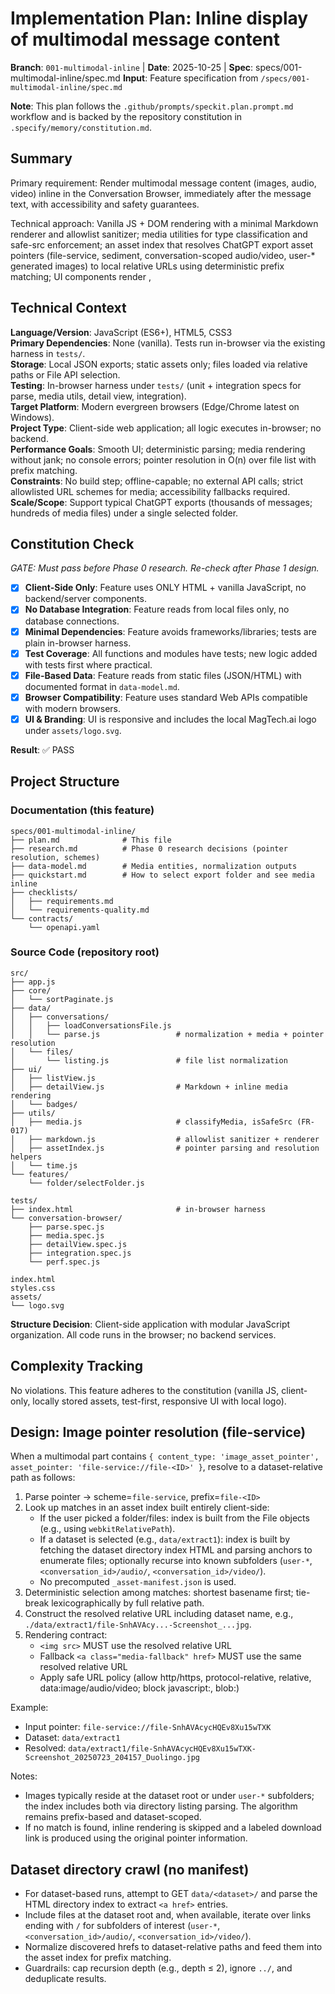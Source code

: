 # Implementation Plan: Inline display of multimodal message content

**Branch**: `001-multimodal-inline` | **Date**: 2025-10-25 | **Spec**: specs/001-multimodal-inline/spec.md
**Input**: Feature specification from `/specs/001-multimodal-inline/spec.md`

**Note**: This plan follows the `.github/prompts/speckit.plan.prompt.md` workflow and is backed by the repository constitution in `.specify/memory/constitution.md`.

## Summary

Primary requirement: Render multimodal message content (images, audio, video) inline in the Conversation Browser, immediately after the message text, with accessibility and safety guarantees.

Technical approach: Vanilla JS + DOM rendering with a minimal Markdown renderer and allowlist sanitizer; media utilities for type classification and safe-src enforcement; an asset index that resolves ChatGPT export asset pointers (file-service, sediment, conversation-scoped audio/video, user-* generated images) to local relative URLs using deterministic prefix matching; UI components render <img>, <audio>, and <video> with sizing, aria labels, and explicit error fallbacks. URL schemes policy restricts media to http(s), protocol-relative, relative, and data:image/audio/video; disallows blob: and javascript:.

## Technical Context

**Language/Version**: JavaScript (ES6+), HTML5, CSS3  
**Primary Dependencies**: None (vanilla). Tests run in-browser via the existing harness in `tests/`.  
**Storage**: Local JSON exports; static assets only; files loaded via relative paths or File API selection.  
**Testing**: In-browser harness under `tests/` (unit + integration specs for parse, media utils, detail view, integration).  
**Target Platform**: Modern evergreen browsers (Edge/Chrome latest on Windows).  
**Project Type**: Client-side web application; all logic executes in-browser; no backend.  
**Performance Goals**: Smooth UI; deterministic parsing; media rendering without jank; no console errors; pointer resolution in O(n) over file list with prefix matching.  
**Constraints**: No build step; offline-capable; no external API calls; strict allowlisted URL schemes for media; accessibility fallbacks required.  
**Scale/Scope**: Support typical ChatGPT exports (thousands of messages; hundreds of media files) under a single selected folder.

## Constitution Check

*GATE: Must pass before Phase 0 research. Re-check after Phase 1 design.*

- [x] **Client-Side Only**: Feature uses ONLY HTML + vanilla JavaScript, no backend/server components.
- [x] **No Database Integration**: Feature reads from local files only, no database connections.
- [x] **Minimal Dependencies**: Feature avoids frameworks/libraries; tests are plain in-browser harness.
- [x] **Test Coverage**: All functions and modules have tests; new logic added with tests first where practical.
- [x] **File-Based Data**: Feature reads from static files (JSON/HTML) with documented format in `data-model.md`.
- [x] **Browser Compatibility**: Feature uses standard Web APIs compatible with modern browsers.
- [x] **UI & Branding**: UI is responsive and includes the local MagTech.ai logo under `assets/logo.svg`.

**Result**: ✅ PASS

## Project Structure

### Documentation (this feature)

```text
specs/001-multimodal-inline/
├── plan.md              # This file
├── research.md          # Phase 0 research decisions (pointer resolution, schemes)
├── data-model.md        # Media entities, normalization outputs
├── quickstart.md        # How to select export folder and see media inline
├── checklists/
│   ├── requirements.md
│   └── requirements-quality.md
└── contracts/
    └── openapi.yaml
```

### Source Code (repository root)

```text
src/
├── app.js
├── core/
│   └── sortPaginate.js
├── data/
│   ├── conversations/
│   │   ├── loadConversationsFile.js
│   │   └── parse.js                 # normalization + media + pointer resolution
│   └── files/
│       └── listing.js               # file list normalization
├── ui/
│   ├── listView.js
│   ├── detailView.js                # Markdown + inline media rendering
│   └── badges/
├── utils/
│   ├── media.js                     # classifyMedia, isSafeSrc (FR-017)
│   ├── markdown.js                  # allowlist sanitizer + renderer
│   ├── assetIndex.js                # pointer parsing and resolution helpers
│   └── time.js
└── features/
    └── folder/selectFolder.js

tests/
├── index.html                       # in-browser harness
└── conversation-browser/
    ├── parse.spec.js
    ├── media.spec.js
    ├── detailView.spec.js
    ├── integration.spec.js
    └── perf.spec.js

index.html
styles.css
assets/
└── logo.svg
```

**Structure Decision**: Client-side application with modular JavaScript organization. All code runs in the browser; no backend services.

## Complexity Tracking

No violations. This feature adheres to the constitution (vanilla JS, client-only, locally stored assets, test-first, responsive UI with local logo).

## Design: Image pointer resolution (file-service)

When a multimodal part contains `{ content_type: 'image_asset_pointer', asset_pointer: 'file-service://file-<ID>' }`, resolve to a dataset-relative path as follows:

1) Parse pointer → scheme=`file-service`, prefix=`file-<ID>`
2) Look up matches in an asset index built entirely client-side:
    - If the user picked a folder/files: index is built from the File objects (e.g., using `webkitRelativePath`).
    - If a dataset is selected (e.g., `data/extract1`): index is built by fetching the dataset directory index HTML and parsing anchors to enumerate files; optionally recurse into known subfolders (`user-*`, `<conversation_id>/audio/`, `<conversation_id>/video/`).
    - No precomputed `_asset-manifest.json` is used.
3) Deterministic selection among matches: shortest basename first; tie-break lexicographically by full relative path.
4) Construct the resolved relative URL including dataset name, e.g., `./data/extract1/file-SnhAVAcy...-Screenshot_...jpg`.
5) Rendering contract:
    - `<img src>` MUST use the resolved relative URL
    - Fallback `<a class="media-fallback" href>` MUST use the same resolved relative URL
    - Apply safe URL policy (allow http/https, protocol-relative, relative, data:image/audio/video; block javascript:, blob:)

Example:

- Input pointer: `file-service://file-SnhAVAcycHQEv8Xu15wTXK`
- Dataset: `data/extract1`
- Resolved: `data/extract1/file-SnhAVAcycHQEv8Xu15wTXK-Screenshot_20250723_204157_Duolingo.jpg`

Notes:

- Images typically reside at the dataset root or under `user-*` subfolders; the index includes both via directory listing parsing. The algorithm remains prefix-based and dataset-scoped.
- If no match is found, inline rendering is skipped and a labeled download link is produced using the original pointer information.

## Dataset directory crawl (no manifest)

- For dataset-based runs, attempt to GET `data/<dataset>/` and parse the HTML directory index to extract `<a href>` entries.
- Include files at the dataset root and, when available, iterate over links ending with `/` for subfolders of interest (`user-*`, `<conversation_id>/audio/`, `<conversation_id>/video/`).
- Normalize discovered hrefs to dataset-relative paths and feed them into the asset index for prefix matching.
- Guardrails: cap recursion depth (e.g., depth ≤ 2), ignore `../`, and deduplicate results.
